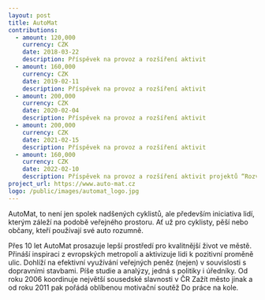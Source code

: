 ```yaml
---
layout: post
title: AutoMat
contributions:
  - amount: 120,000
    currency: CZK
    date: 2018-03-22
    description: Příspěvek na provoz a rozšíření aktivit
  - amount: 160,000
    currency: CZK
    date: 2019-02-11
    description: Příspěvek na provoz a rozšíření aktivit
  - amount: 200,000
    currency: CZK
    date: 2020-02-04
    description: Příspěvek na provoz a rozšíření aktivit
  - amount: 200,000
    currency: CZK
    date: 2021-02-15
    description: Příspěvek na provoz a rozšíření aktivit
  - amount: 160,000
    currency: CZK
    date: 2022-02-10
    description: Příspěvek na provoz a rozšíření aktivit projektů “Rozvoj Prahy” 
project_url: https://www.auto-mat.cz
logo: /public/images/automat_logo.jpg
---
```


AutoMat, to není jen spolek nadšených cyklistů, ale především iniciativa lidí, kterým záleží na podobě veřejného prostoru. Ať už pro cyklisty, pěší nebo občany, kteří používají své auto rozumně.

Přes 10 let AutoMat prosazuje lepší prostředí pro kvalitnější život ve městě. Přináší inspiraci z evropských metropolí a aktivizuje lidi k pozitivní proměně ulic. Dohlíží na efektivní využívání veřejných peněz (nejen) v souvislosti s dopravními stavbami. Píše studie a analýzy, jedná s politiky i úředníky. Od roku 2006 koordinuje největší sousedské slavnosti v ČR Zažít město jinak a od roku 2011 pak pořádá oblíbenou motivační soutěž Do práce na kole.
